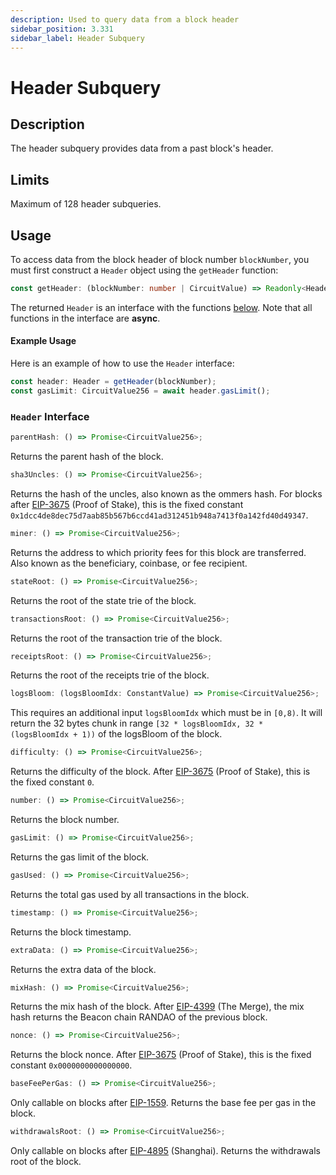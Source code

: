```yaml
---
description: Used to query data from a block header
sidebar_position: 3.331
sidebar_label: Header Subquery
---
```


# Header Subquery

## Description

The header subquery provides data from a past block's header.

## Limits

Maximum of 128 header subqueries.

## Usage

To access data from the block header of block number `blockNumber`, you must first construct a `Header` object using the `getHeader` function:

```typescript
const getHeader: (blockNumber: number | CircuitValue) => Readonly<Header>;
```

The returned `Header` is an interface with the functions [below](#header-interface).
Note that all functions in the interface are **async**.

#### Example Usage

Here is an example of how to use the `Header` interface:

```typescript
const header: Header = getHeader(blockNumber);
const gasLimit: CircuitValue256 = await header.gasLimit();
```

### `Header` Interface

```typescript
parentHash: () => Promise<CircuitValue256>;
```

Returns the parent hash of the block.

```typescript
sha3Uncles: () => Promise<CircuitValue256>;
```

Returns the hash of the uncles, also known as the ommers hash. For blocks after [EIP-3675](https://eips.ethereum.org/EIPS/eip-3675) (Proof of Stake), this is the fixed constant `0x1dcc4de8dec75d7aab85b567b6ccd41ad312451b948a7413f0a142fd40d49347`.

```typescript
miner: () => Promise<CircuitValue256>;
```

Returns the address to which priority fees for this block are transferred. Also known as the beneficiary, coinbase, or fee recipient.

```typescript
stateRoot: () => Promise<CircuitValue256>;
```

Returns the root of the state trie of the block.

```typescript
transactionsRoot: () => Promise<CircuitValue256>;
```

Returns the root of the transaction trie of the block.

```typescript
receiptsRoot: () => Promise<CircuitValue256>;
```

Returns the root of the receipts trie of the block.

```typescript
logsBloom: (logsBloomIdx: ConstantValue) => Promise<CircuitValue256>;
```

This requires an additional input `logsBloomIdx` which must be in `[0,8)`. It will
return the 32 bytes chunk in range `[32 * logsBloomIdx, 32 * (logsBloomIdx + 1))` of the logsBloom of the block.

```typescript
difficulty: () => Promise<CircuitValue256>;
```

Returns the difficulty of the block. After [EIP-3675](https://eips.ethereum.org/EIPS/eip-3675) (Proof of Stake), this is the fixed constant `0`.

```typescript
number: () => Promise<CircuitValue256>;
```

Returns the block number.

```typescript
gasLimit: () => Promise<CircuitValue256>;
```

Returns the gas limit of the block.

```typescript
gasUsed: () => Promise<CircuitValue256>;
```

Returns the total gas used by all transactions in the block.

```typescript
timestamp: () => Promise<CircuitValue256>;
```

Returns the block timestamp.

```typescript
extraData: () => Promise<CircuitValue256>;
```

Returns the extra data of the block.

```typescript
mixHash: () => Promise<CircuitValue256>;
```

Returns the mix hash of the block. After [EIP-4399](https://eips.ethereum.org/EIPS/eip-4399) (The Merge), the mix hash returns the Beacon chain RANDAO of the previous block.

```typescript
nonce: () => Promise<CircuitValue256>;
```

Returns the block nonce. After [EIP-3675](https://eips.ethereum.org/EIPS/eip-3675) (Proof of Stake), this is the fixed constant `0x0000000000000000`.

```typescript
baseFeePerGas: () => Promise<CircuitValue256>;
```

Only callable on blocks after [EIP-1559](https://eips.ethereum.org/EIPS/eip-1559).
Returns the base fee per gas in the block.

```typescript
withdrawalsRoot: () => Promise<CircuitValue256>;
```

Only callable on blocks after [EIP-4895](https://eips.ethereum.org/EIPS/eip-4895) (Shanghai). Returns the withdrawals root of the block.
